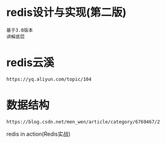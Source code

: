 

# redis设计与实现(第二版)

    基于3.0版本
    讲解底层

# redis云溪

    https://yq.aliyun.com/topic/104


# 数据结构

    https://blog.csdn.net/men_wen/article/category/6769467/2


redis in action(Redis实战)

